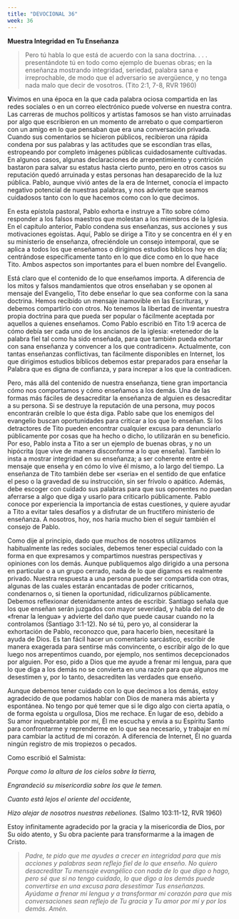 ```yaml
---
title: "DEVOCIONAL 36"
week: 36
---
```


**Muestra Integridad en Tu Enseñanza**

> Pero tú habla lo que está de acuerdo con la sana doctrina. . . .
> presentándote tú en todo como ejemplo de buenas obras; en la enseñanza
> mostrando integridad, seriedad, palabra sana e irreprochable, de modo
> que el adversario se avergüence, y no tenga nada malo que decir de
> vosotros. (Tito 2:1, 7-8, RVR 1960)

**V**ivimos en una época en la que cada palabra ociosa compartida en las
redes sociales o en un correo electrónico puede volverse en nuestra
contra. Las carreras de muchos políticos y artistas famosos se han visto
arruinadas por algo que escribieron en un momento de arrebato o que
compartieron con un amigo en lo que pensaban que era una conversación
privada. Cuando sus comentarios se hicieron públicos, recibieron una
rápida condena por sus palabras y las actitudes que se escondían tras
ellas, estropeando por completo imágenes públicas cuidadosamente
cultivadas. En algunos casos, algunas declaraciones de arrepentimiento y
contrición bastaron para salvar su estatus hasta cierto punto, pero en
otros casos su reputación quedó arruinada y estas personas han
desaparecido de la luz pública. Pablo, aunque vivió antes de la era de
Internet, conocía el impacto negativo potencial de nuestras palabras, y
nos advierte que seamos cuidadosos tanto con lo que hacemos como con lo
que decimos.

En esta epístola pastoral, Pablo exhorta e instruye a Tito sobre cómo
responder a los falsos maestros que molestan a los miembros de la
Iglesia. En el capítulo anterior, Pablo condena sus enseñanzas, sus
acciones y sus motivaciones egoístas. Aquí, Pablo se dirige a Tito y se
concentra en él y en su ministerio de enseñanza, ofreciéndole un consejo
intemporal, que se aplica a todos los que enseñamos o dirigimos estudios
bíblicos hoy en día; centrándose específicamente tanto en lo que dice
como en lo que hace Tito. Ambos aspectos son importantes para el buen
nombre del Evangelio.

Está claro que el contenido de lo que enseñamos importa. A diferencia de
los mitos y falsos mandamientos que otros enseñaban y se oponen al
mensaje del Evangelio, Tito debe enseñar lo que sea conforme con la sana
doctrina. Hemos recibido un mensaje inamovible en las Escrituras, y
debemos compartirlo con otros. No tenemos la libertad de inventar
nuestra propia doctrina para que pueda ser popular o fácilmente aceptada
por aquellos a quienes enseñamos. Como Pablo escribió en Tito 1:9 acerca
de cómo debía ser cada uno de los ancianos de la iglesia: «retenedor de
la palabra fiel tal como ha sido enseñada, para que también pueda
exhortar con sana enseñanza y convencer a los que contradicen»*.*
Actualmente, con tantas enseñanzas conflictivas, tan fácilmente
disponibles en Internet, los que dirigimos estudios bíblicos debemos
estar preparados para enseñar la Palabra que es digna de confianza, y
para increpar a los que la contradicen.

Pero, más allá del contenido de nuestra enseñanza, tiene gran
importancia cómo nos comportamos y cómo enseñamos a los demás. Una de
las formas más fáciles de desacreditar la enseñanza de alguien es
desacreditar a su persona. Si se destruye la reputación de una persona,
muy pocos encontrarán creíble lo que ésta diga. Pablo sabe que los
enemigos del evangelio buscan oportunidades para criticar a los que lo
enseñan. Si los detractores de Tito pueden encontrar cualquier excusa
para denunciarlo públicamente por cosas que ha hecho o dicho, lo
utilizarán en su beneficio. Por eso, Pablo insta a Tito a ser un ejemplo
de buenas obras, y no un hipócrita (que vive de manera disconforme a lo
que enseña). También lo insta a mostrar integridad en su enseñanza; a
ser coherente entre el mensaje que enseña y en cómo lo vive él mismo, a
lo largo del tiempo. La enseñanza de Tito también debe ser «seria» en el
sentido de que enfatice el peso o la gravedad de su instrucción, sin ser
frívolo o apático. Además, debe escoger con cuidado sus palabras para
que sus oponentes no puedan aferrarse a algo que diga y usarlo para
criticarlo públicamente. Pablo conoce por experiencia la importancia de
estas cuestiones, y quiere ayudar a Tito a evitar tales desafíos y a
disfrutar de un fructífero ministerio de enseñanza. A nosotros, hoy, nos
haría mucho bien el seguir también el consejo de Pablo.

Como dije al principio, dado que muchos de nosotros utilizamos
habitualmente las redes sociales, debemos tener especial cuidado con la
forma en que expresamos y compartimos nuestras perspectivas y opiniones
con los demás. Aunque publiquemos algo dirigido a una persona en
particular o a un grupo cerrado, nada de lo que digamos es realmente
privado. Nuestra respuesta a una persona puede ser compartida con otras,
algunas de las cuales estarán encantadas de poder criticarnos,
condenarnos o, si tienen la oportunidad, ridiculizarnos públicamente.
Debemos reflexionar detenidamente antes de escribir. Santiago señala que
los que enseñan serán juzgados con mayor severidad, y habla del reto de
«frenar la lengua» y advierte del daño que puede causar cuando no la
controlamos (Santiago 3:1-12). No sé tú, pero yo, al considerar la
exhortación de Pablo, reconozco que, para hacerlo bien, necesitaré la
ayuda de Dios. Es tan fácil hacer un comentario sarcástico, escribir de
manera exagerada para sentirse más convincente, o escribir algo de lo
que luego nos arrepentimos cuando, por ejemplo, nos sentimos
decepcionados por alguien. Por eso, pido a Dios que me ayude a frenar mi
lengua, para que lo que diga a los demás no se convierta en una razón
para que algunos me desestimen y, por lo tanto, desacrediten las
verdades que enseño.

Aunque debemos tener cuidado con lo que decimos a los demás, estoy
agradecido de que podamos hablar con Dios de manera más abierta y
espontánea. No tengo por qué temer que si le digo algo con cierta
apatía, o de forma egoísta u orgullosa, Dios me rechace. En lugar de
eso, debido a Su amor inquebrantable por mí, Él me escucha y envía a su
Espíritu Santo para confrontarme y reprenderme en lo que sea necesario,
y trabajar en mí para cambiar la actitud de mi corazón. A diferencia de
Internet, Él no guarda ningún registro de mis tropiezos o pecados.

Como escribió el Salmista:

*Porque como la altura de los cielos sobre la tierra,*

*Engrandeció su misericordia sobre los que le temen.*

*Cuanto está lejos el oriente del occidente,*

*Hizo alejar de nosotros nuestras rebeliones.* (Salmo 103:11-12, RVR
1960)

Estoy infinitamente agradecido por la gracia y la misericordia de Dios,
por Su oído atento, y Su obra paciente para transformarme a la imagen de
Cristo.

> *Padre, te pido que me ayudes a crecer en integridad para que mis
> acciones y palabras sean reflejo fiel de lo que enseño. No quiero
> desacreditar Tu mensaje evangélico con nada de lo que digo o hago,
> pero sé que si no tengo cuidado, lo que digo a los demás puede
> convertirse en una excusa para desestimar Tus enseñanzas. Ayúdame a
> frenar mi lengua y a transformar mi corazón para que mis
> conversaciones sean reflejo de Tu gracia y Tu amor por mí y por los
> demás. Amén.*
